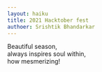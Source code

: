 ```yaml
---
layout: haiku
title: 2021 Hacktober fest
authoer: Srishtik Bhandarkar
---
```


Beautiful season,<br>
always inspires soul within,<br>
how mesmerizing!<br>